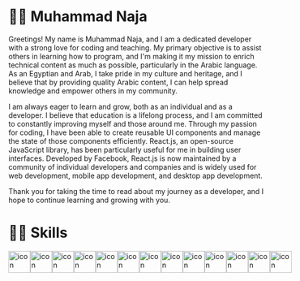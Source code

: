 <!-- <p align="center">
<a href="https://git.io/typing-svg"><img src="https://readme-typing-svg.demolab.com?font=Fira+Code&pause=1000&width=435&lines=Muhammad+Naja+-+Software+Engineer;%2B5+Years+of+coding+Experience+;Always+learning+new+things" alt="Typing SVG" /></a>
  

</p> -->

<!-- Social icons section -->
<!-- <p align="center">
  <a href="https://www.youtube.com/@codeawy"><img width="32px" alt="Youtube" title="Youtube" src="https://i.imgur.com/lJdUxn6.png"/></a>
  &#8287;&#8287;&#8287;&#8287;&#8287;
  <a href="https://twitter.com/DenverCoder1"><img width="32px" alt="Twitter" title="Twitter" src="https://i.imgur.com/3YU1CER.png"/></a>
  &#8287;&#8287;&#8287;&#8287;&#8287;
  <a href="https://www.codeawy.com/" alt="Discord" title="Dev Pro Tips Discord Server"><img width="32px" src="https://i.imgur.com/JU4wMxu.png"/></a>
  &#8287;&#8287;&#8287;&#8287;&#8287;
</p>

<br/> -->

# 👩‍💻 Muhammad Naja

Greetings! My name is Muhammad Naja, and I am a dedicated developer with a strong love for coding and teaching. My primary objective is to assist others in learning how to program, and I'm making it my mission to enrich technical content as much as possible, particularly in the Arabic language. As an Egyptian and Arab, I take pride in my culture and heritage, and I believe that by providing quality Arabic content, I can help spread knowledge and empower others in my community.

I am always eager to learn and grow, both as an individual and as a developer. I believe that education is a lifelong process, and I am committed to constantly improving myself and those around me. Through my passion for coding, I have been able to create reusable UI components and manage the state of those components efficiently. React.js, an open-source JavaScript library, has been particularly useful for me in building user interfaces. Developed by Facebook, React.js is now maintained by a community of individual developers and companies and is widely used for web development, mobile app development, and desktop app development.

Thank you for taking the time to read about my journey as a developer, and I hope to continue learning and growing with you.

# 🤹‍♀️ Skills

<div style="display: flex; align-items: flex-start;"><img src="https://techstack-generator.vercel.app/js-icon.svg" alt="icon" width="43" height="43" /><img src="https://techstack-generator.vercel.app/ts-icon.svg" alt="icon" width="43" height="43" /><img src="https://techstack-generator.vercel.app/react-icon.svg" alt="icon" width="43" height="43" /><img src="https://techstack-generator.vercel.app/redux-icon.svg" alt="icon" width="43" height="43" /><img src="https://techstack-generator.vercel.app/sass-icon.svg" alt="icon" width="43" height="43" /><img src="https://techstack-generator.vercel.app/webpack-icon.svg" alt="icon" width="43" height="43" /><img src="https://techstack-generator.vercel.app/gatsby-icon.svg" alt="icon" width="43" height="43" /><img src="https://techstack-generator.vercel.app/jest-icon.svg" alt="icon" width="43" height="43" /><img src="https://techstack-generator.vercel.app/eslint-icon.svg" alt="icon" width="43" height="43" /><img src="https://techstack-generator.vercel.app/github-icon.svg" alt="icon" width="43" height="43" /><img src="https://techstack-generator.vercel.app/docker-icon.svg" alt="icon" width="43" height="43" /><img src="https://techstack-generator.vercel.app/aws-icon.svg" alt="icon" width="43" height="43" /><img src="https://techstack-generator.vercel.app/restapi-icon.svg" alt="icon" width="43" height="43" /></div>
